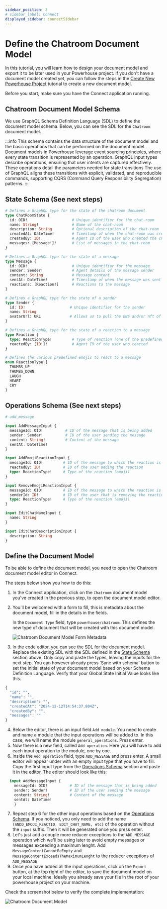 ```yaml
---
sidebar_position: 3
# sidebar_label: Connect
displayed_sidebar: connectSidebar
---
```

# Define the Chatroom Document Model

In this tutorial, you will learn how to design your document model and export it to be later used in your Powerhouse project.
If you don't have a document model created yet, you can follow the steps in the [Create New Powerhouse Project](/docs/connect/02-Tutorials/Chatroom/CreateNewPowerhouseProject.md) tutorial to create a new document model.

Before you start, make sure you have the Connect application running.

## Chatroom Document Model Schema

We use GraphQL Schema Definition Language (SDL) to define the document model schema. Below, you can see the SDL for the `Chatroom` document model.

:::info
This schema contains the data structure of the document model and the basic operations that can be performed on the document model.
Document models in Powerhouse leverage event sourcing principles, where every state transition is represented by an operation. GraphQL input types describe operations, ensuring that user intents are captured effectively. These operations detail the parameters needed for state transitions The use of GraphQL aligns these transitions with explicit, validated, and reproducible commands, supporting CQRS (Command Query Responsibility Segregation) patterns.
:::

## State Schema (See next steps)

```graphql
# Defines a GraphQL type for the state of the chatroom document
type ChatRoomState {
  id: OID!                    # Unique identifier for the chat-room
  name: String!               # Name of the chat-room
  description: String         # Optional description of the chat-room
  createdAt: DateTime!        # Timestamp of when the chat-room was created
  createdBy: ID!              # Agent ID of the user who created the chat-room
  messages: [Message!]!       # List of messages in the chat-room
}

# Defines a GraphQL type for the state of a message
type Message {
  id: OID!                    # Unique identifier for the message
  sender: Sender!             # Agent details of the message sender
  content: String             # Message content
  sentAt: DateTime!           # Timestamp of when the message was sent
  reactions: [Reaction!]      # Reactions to the message
}

# Defines a GraphQL type for the state of a sender
type Sender {
  id: ID!                    # Unique identifier for the sender
  name: String
  avatarUrl: URL             # Allows us to pull the ENS and/or nft of the persons profile
}

# Defines a GraphQL type for the state of a reaction to a message
type Reaction {
  type: ReactionType!         # Type of reaction (one of the predefined emoji)
  reactedBy: [ID!]!           # Agent ID of the user who reacted
}

# Defines the various predefined emojis to react to a message
enum ReactionType {
  THUMBS_UP
  THUMBS_DOWN
  LAUGH
  HEART
  CRY
}
```

## Operations Schema (See next steps)

```graphql
# add_message

input AddMessageInput {
  messageId: OID!          # ID of the message that is being added
  sender: Sender!          # ID of the user sending the message
  content: String!         # Content of the message
  sentAt: DateTime!
}

input AddEmojiReactionInput {
  messageId: OID!         # ID of the message to which the reaction is being added
  reactedBy: ID!          # ID of the user adding the reaction
  type: ReactionType!     # Type of the reaction (emoji)
}

input RemoveEmojiReactionInput {
  messageId: OID!         # ID of the message to which the reaction is being removed
  senderId: ID!           # ID of the user that is removing the reaction
  type: ReactionType!     # Type of the reaction (emoji)
}

input EditChatNameInput {
  name: String
}

input EditChatDescriptionInput {
  description: String
}
```

## Define the Document Model

To be able to define the document model, you need to open the Chatroom document model editor in Connect. 

The steps below show you how to do this:

1. In the Connect application, click on the `Chatroom` document model you've created in the previous step, to open the document model editor.
2. You'll be welcomed with a form to fill, this is metadata about the document model, fill in the details in the fields. 

    In the `Document Type` field, type `powerhouse/chatroom`. This defines the new type of document that will be created with this document model.
    
    ![Chatroom Document Model Form Metadata](image-2.png)

3. In the code editor, you can see the SDL for the document model. Replace the existing SDL with the SDL defined in the [State Schema](#state-schema) section above. Only copy and paste the types, leaving the inputs for the next step. You can however already press 'Sync with schema' button to set the initial state of your document model based on your Schema Definition Language. Verify that your Global State Initial Value looks like this. 
```graphql
{
  "id": "",
  "name": "",
  "description": "",
  "createdAt": "2024-12-12T14:54:37.804Z",
  "createdBy": "",
  "messages": ""
}
```

4. Below the editor, there is an input field `Add module`. You need to create and name a module that the input operations will be added to. In this case, we will name the module `general_operations`. Press enter.
5. Now there is a new field, called `Add operation`. Here you will have to add each input operation to the module, one by one.
6. Inside the `Add operation` field, type `ADD_MESSAGE` and press enter. A small editor will appear under with an empty input type that you have to fill. Copy the first input type from the [Operations Schema](#operations-schema) section and paste it in the editor. The editor should look like this:

```graphql
  input AddMessageInput {
    messageId: OID!          # ID of the message that is being added
    sender: Sender!          # ID of the user sending the message
    content: String!         # Content of the message
    sentAt: DateTime!
    }
```

7. Repeat step 6 for the other input operations based on the [Operations Schema](#operations-schema). If you noticed, you only need to add the name `(ANDD_EMOJI_REACTIO, EDIT_CHAT_NAME, etc)` of the operation without the `input` suffix. Then it will be generated once you press enter.
8. Let's just add a couple more reducer exceptions to the `ADD_MESSAGE` operation which we'll be using later to avoid empty messages or messages exceeding a maximum lenght. Add `MessageContentCannotBeEmpty` and `MessageContentExceedsTheMaximumLenght` to the reducer exceptions of `ADD_MESSAGE`
8. Once you have added all the input operations, click on the `Export` button, at the top right of the editor, to save the document model on your local machine. Ideally you already save your file in the root of your powerhouse project on your machine.

Check the screenshot below to verify the complete implementation:

![Chatroom Document Model](image-3.png)
